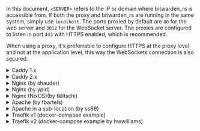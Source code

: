 In this document, `<SERVER>` refers to the IP or domain where bitwarden_rs is accessible from. If both the proxy and bitwarden_rs are running in the same system, simply use `localhost`.
The ports proxied by default are `80` for the web server and `3012` for the WebSocket server. The proxies are configured to listen in port `443` with HTTPS enabled, which is recommended.

When using a proxy, it's preferrable to configure HTTPS at the proxy level and not at the application level, this way the WebSockets connection is also secured.

<details>
<summary>Caddy 1.x</summary><br/>

Caddy can also automatically enable HTTPS in some circumstances, check the [docs](https://caddyserver.com/v1/docs/automatic-https).
```nginx
:443 {
  tls ${SSLCERTIFICATE} ${SSLKEY}
  # or 'tls self_signed' to generate a self-signed certificate

  # This setting may have compatibility issues with some browsers
  # (e.g., attachment downloading on Firefox). Try disabling this
  # if you encounter issues.
  gzip

  # The negotiation endpoint is also proxied to Rocket
  proxy /notifications/hub/negotiate <SERVER>:80 {
    transparent
  }

  # Notifications redirected to the websockets server
  proxy /notifications/hub <SERVER>:3012 {
    websocket
  }

  # Proxy the Root directory to Rocket
  proxy / <SERVER>:80 {
    transparent
  }
}
```
</details>

<details>
<summary>Caddy 2.x</summary><br/>

Caddy 2 can also automatically enable HTTPS in some circumstances, check the [docs](https://caddyserver.com/docs/automatic-https).
```nginx
# Caddyfile V2.0 config file
:80 {
  #Caddy on port 80 in container to bitwarden_rs private instance
  #Use it if Caddy behind another reverse proxy such as the one embedded on Synology
  log {
	output file {env.LOG_FILE}
	level INFO
	#roll_size 5MiB #Not working on Caddy V2.0.0 Beta20 https://caddyserver.com/docs/caddyfile/directives/log#log
	#roll_keep 2 #Not working on Caddy V2.0.0 Beta20 https://caddyserver.com/docs/caddyfile/directives/log#log
  }

  # This setting may have compatibility issues with some browsers
  # (e.g., attachment downloading on Firefox). Try disabling this
  # if you encounter issues.
  encode gzip

  header {
       # Enable cross-site filter (XSS) and tell browser to block detected attacks
       X-XSS-Protection "1; mode=block"
       # Disallow the site to be rendered within a frame (clickjacking protection)
       X-Frame-Options "DENY"
       # Prevent search engines from indexing (optional)
       X-Robots-Tag "none"
       # Server name removing
       -Server
   }

  # The negotiation endpoint is also proxied to Rocket
  reverse_proxy /notifications/hub/negotiate <SERVER>:80

  # Notifications redirected to the websockets server
  reverse_proxy /notifications/hub <SERVER>:3012

  # Proxy the Root directory to Rocket
  reverse_proxy <SERVER>:80
}

#{env.DOMAIN}:443 {
#  #Caddy on port 443 in container to bitwarden_rs private instance 
#  #Use it if Caddy exposed to the net 
#
#  log {
#	output file {env.LOG_FILE}
#	level INFO
#   #roll_size 5MiB #Not working on Caddy V2.0.0 Beta20 https://caddyserver.com/docs/caddyfile/directives/log#log
#   #rool_keep 30 #Not working on Caddy V2.0.0 Beta20 https://caddyserver.com/docs/caddyfile/directives/log#log
#  }
#
#  # Uncomment only one of the 2 lines. Depending if you provide your own cert or request one from Let's Encrypt
#  tls {env.SSLCERTIFICATE} {env.SSLKEY}
#  tls {env.EMAIL}
#
#  encode gzip
#
#  header / {
#       # Enable HTTP Strict Transport Security (HSTS)
#       Strict-Transport-Security "max-age=31536000;"
#       # Enable cross-site filter (XSS) and tell browser to block detected attacks
#       X-XSS-Protection "1; mode=block"
#       # Disallow the site to be rendered within a frame (clickjacking protection)
#       X-Frame-Options "DENY"
#       # Prevent search engines from indexing (optional)
#       X-Robots-Tag "none"
#       # Server name removing
#       -Server
#   }
#  # The negotiation endpoint is also proxied to Rocket
#  reverse_proxy /notifications/hub/negotiate <SERVER>:80
#
#  # Notifications redirected to the websockets server
#  reverse_proxy /notifications/hub <SERVER>:3012
#
#  # Proxy the Root directory to Rocket
#  reverse_proxy <SERVER>:80 {
#       # Send the true remote IP to Rocket, so that bitwarden_rs can put this in the
#       # log, so that fail2ban can ban the correct IP.
#       header_up X-Real-IP {remote_host}
#  }
#}
```
</details>

<details>
<summary>Nginx (by shauder)</summary><br/>

```nginx
server {
  listen 443 ssl http2;
  server_name vault.*;
  
  # Specify SSL config if using a shared one.
  #include conf.d/ssl/ssl.conf;
  
  # Allow large attachments
  client_max_body_size 128M;

  location / {
    proxy_pass http://<SERVER>:80;
    proxy_set_header Host $host;
    proxy_set_header X-Real-IP $remote_addr;
    proxy_set_header X-Forwarded-For $proxy_add_x_forwarded_for;
    proxy_set_header X-Forwarded-Proto $scheme;
  }
  
  location /notifications/hub {
    proxy_pass http://<SERVER>:3012;
    proxy_set_header Upgrade $http_upgrade;
    proxy_set_header Connection "upgrade";
  }
  
  location /notifications/hub/negotiate {
    proxy_pass http://<SERVER>:80;
  }

  # Optionally add extra authentication besides the AUTH_TOKEN
  # If you don't want this, leave this part out
  location /admin {
    # See: https://docs.nginx.com/nginx/admin-guide/security-controls/configuring-http-basic-authentication/
    auth_basic "Private";
    auth_basic_user_file /path/to/htpasswd_file;

    proxy_set_header Host $host;
    proxy_set_header X-Real-IP $remote_addr;
    proxy_set_header X-Forwarded-For $proxy_add_x_forwarded_for;
    proxy_set_header X-Forwarded-Proto $scheme;

    proxy_pass http://<SERVER>:80;
  }

}
```
</details>

<details>
<summary>Nginx (by ypid)</summary><br/>

Ansible inventory example that uses DebOps to configure nginx as a reverse proxy for bitwarden_rs. I choose to go with the PSK in the URL for additional security to not expose the API to everyone on the Internet because the client apps do not support client certificates yet (I tested it). Note: Using subpath/PSK requires to patch the source code and recompile, ref: https://github.com/dani-garcia/bitwarden_rs/issues/241#issuecomment-436376497. /admin is untested. For general discussion about subpath hosting for security refer to: https://github.com/debops/debops/issues/1233

```YAML
bitwarden__fqdn: 'vault.example.org'

nginx__upstreams:

  - name: 'bitwarden'
    type: 'default'
    enabled: True
    server: 'localhost:8000'

nginx__servers:

  - name: '{{ bitwarden__fqdn }}'
    filename: 'debops.bitwarden'
    by_role: 'debops.bitwarden'
    favicon: False
    root: '/usr/share/bitwarden_rs/web-vault'

    location_list:

      - pattern: '/'
        options: |-
          deny all;

      - pattern: '= /ekkP9wtJ_psk_changeme_Hr9CCTud'
        options: |-
          return 307 $scheme://$host$request_uri/;

      ## All the security HTTP headers would then need to be set by nginx as well.
      # - pattern: '/ekkP9wtJ_psk_changeme_Hr9CCTud/'
      #   options: |-
      #     alias /usr/share/bitwarden_rs/web-vault/;

      - pattern: '/ekkP9wtJ_psk_changeme_Hr9CCTud/'
        options: |-
          proxy_set_header Host              $host;
          # proxy_set_header X-Real-IP         $remote_addr;
          # proxy_set_header X-Forwarded-For   $proxy_add_x_forwarded_for;
          proxy_set_header X-Forwarded-Proto $scheme;
          proxy_set_header X-Forwarded-Port  443;

          proxy_pass http://bitwarden;

      ## Do not use the icons features as long as it reveals all domains from
      ## our credentials to the server.
      - pattern: '/ekkP9wtJ_psk_changeme_Hr9CCTud/icons/'
        options: |-
          access_log off;
          log_not_found off;
          deny all;
```
</details>

<details>
<summary>Nginx (NixOS)(by tklitschi)</summary><br/>

Example NixSO nginx config. For more Information about NixOS Deployement see [depluyement Wiki page](https://github.com/dani-garcia/bitwarden_rs/wiki/Deployment-examples).


```nix
{ config, ... }:
{
  security.acme.acceptTerms = true;
  security.acme.email = "me@example.com";
  security.acme.certs = {

    "bw.example.com" = {
      group = "bitwarden_rs";
      keyType = "rsa2048";
      allowKeysForGroup = true;
    };
  };

  services.nginx = {
    enable = true;

    recommendedGzipSettings = true;
    recommendedOptimisation = true;
    recommendedProxySettings = true;
    recommendedTlsSettings = true;

    virtualHosts = {
      "bw.example.com" = {
        forceSSL = true;
        enableACME = true;
        locations."/" = {
          proxyPass = "http://localhost:8812"; #changed the default rocket port due to some conflict
          proxyWebsockets = true;
        };
        locations."/notifications/hub" = {
          proxyPass = "http://localhost:3012";
          proxyWebsockets = true;
        };
        locations."/notifications/hub/negotiate" = {
          proxyPass = "http://localhost:8812";
          proxyWebsockets = true;
        };
      };
    };
  };
}

```
</details>
<details>
<summary>Apache (by fbartels)</summary><br/>

Remember to enable `mod_proxy_wstunnel`, for example with: `a2enmod proxy_wstunnel`.
```apache
<VirtualHost *:443>
    SSLEngine on
    ServerName bitwarden.$hostname.$domainname

    SSLCertificateFile ${SSLCERTIFICATE}
    SSLCertificateKeyFile ${SSLKEY}
    SSLCACertificateFile ${SSLCA}
    ${SSLCHAIN}

    ErrorLog \${APACHE_LOG_DIR}/bitwarden-error.log
    CustomLog \${APACHE_LOG_DIR}/bitwarden-access.log combined

    RewriteEngine On
    RewriteCond %{HTTP:Upgrade} =websocket [NC]
    RewriteRule /notifications/hub(.*) ws://<SERVER>:3012/$1 [P,L]
    ProxyPass / http://<SERVER>:80/

    ProxyPreserveHost On
    ProxyRequests Off
    RequestHeader set X-Real-IP %{REMOTE_ADDR}s
</VirtualHost>
```
</details>

<details>
<summary>Apache in a sub-location (by ss89)</summary><br/>
Ensure you have the websocket proxy module loaded somewhere in your apache config.
It can look something like: 

```
LoadModule proxy_wstunnel_module modules/mod_proxy_wstunnel.so`
```

```apache
<VirtualHost *:443>
    SSLEngine on
    ServerName $hostname.$domainname

    SSLCertificateFile ${SSLCERTIFICATE}
    SSLCertificateKeyFile ${SSLKEY}
    SSLCACertificateFile ${SSLCA}
    ${SSLCHAIN}

    ErrorLog \${APACHE_LOG_DIR}/error.log
    CustomLog \${APACHE_LOG_DIR}/access.log combined

    <Location /bitwarden> #adjust here if necessary
        RewriteEngine On
        RewriteCond %{HTTP:Upgrade} =websocket [NC]
        RewriteRule /notifications/hub(.*) ws://<SERVER>:3012/$1 [P,L]
        ProxyPass http://<SERVER>:80/

        ProxyPreserveHost On
        RequestHeader set X-Real-IP %{REMOTE_ADDR}s
    </Location>
</VirtualHost>
```
</details>

<details>
<summary>Traefik v1 (docker-compose example)</summary><br/>

```yaml
labels:
    - traefik.enable=true
    - traefik.docker.network=traefik
    - traefik.web.frontend.rule=Host:bitwarden.domain.tld
    - traefik.web.port=80
    - traefik.hub.frontend.rule=Host:bitwarden.domain.tld;Path:/notifications/hub
    - traefik.hub.port=3012
    - traefik.hub.protocol=ws
```
</details>

<details>
<summary>Traefik v2 (docker-compose example by hwwilliams)</summary><br/>

#### Traefik v1 labels migrated to Traefik v2
```yaml
labels:
  - traefik.enable=true
  - traefik.docker.network=traefik
  - traefik.http.routers.bitwarden-ui.rule=Host(`bitwarden.domain.tld`)
  - traefik.http.routers.bitwarden-ui.service=bitwarden-ui
  - traefik.http.services.bitwarden-ui.loadbalancer.server.port=80
  - traefik.http.routers.bitwarden-websocket.rule=Host(`bitwarden.domain.tld`) && Path(`/notifications/hub`)
  - traefik.http.routers.bitwarden-websocket.service=bitwarden-websocket
  - traefik.http.services.bitwarden-websocket.loadbalancer.server.port=3012
```

#### Migrated labels plus HTTP to HTTPS redirect
These labels assume that the entrypoints defined in Traefik for port 80 and 443 are 'web' and 'websecure' respectively.

These labels also assume you already have a default certificates resolver defined in Traefik.
```yaml
labels:
  - traefik.enable=true
  - traefik.docker.network=traefik
  - traefik.http.middlewares.redirect-https.redirectScheme.scheme=https
  - traefik.http.middlewares.redirect-https.redirectScheme.permanent=true
  - traefik.http.routers.bitwarden-ui-https.rule=Host(`bitwarden.domain.tld`)
  - traefik.http.routers.bitwarden-ui-https.entrypoints=websecure
  - traefik.http.routers.bitwarden-ui-https.tls=true
  - traefik.http.routers.bitwarden-ui-https.service=bitwarden-ui
  - traefik.http.routers.bitwarden-ui-http.rule=Host(`bitwarden.domain.tld`)
  - traefik.http.routers.bitwarden-ui-http.entrypoints=web
  - traefik.http.routers.bitwarden-ui-http.middlewares=redirect-https
  - traefik.http.routers.bitwarden-ui-http.service=bitwarden-ui
  - traefik.http.services.bitwarden-ui.loadbalancer.server.port=80
  - traefik.http.routers.bitwarden-websocket-https.rule=Host(`bitwarden.domain.tld`) && Path(`/notifications/hub`)
  - traefik.http.routers.bitwarden-websocket-https.entrypoints=websecure
  - traefik.http.routers.bitwarden-websocket-https.tls=true
  - traefik.http.routers.bitwarden-websocket-https.service=bitwarden-websocket
  - traefik.http.routers.bitwarden-websocket-http.rule=Host(`bitwarden.domain.tld`) && Path(`/notifications/hub`)
  - traefik.http.routers.bitwarden-websocket-http.entrypoints=web
  - traefik.http.routers.bitwarden-websocket-http.middlewares=redirect-https
  - traefik.http.routers.bitwarden-websocket-http.service=bitwarden-websocket
  - traefik.http.services.bitwarden-websocket.loadbalancer.server.port=3012
```
</details>